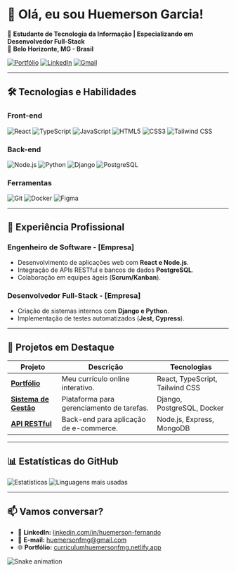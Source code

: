 # 👋 Olá, eu sou Huemerson Garcia!

💼 **Estudante de Tecnologia da Informação | Especializando em Desenvolvedor Full-Stack**  
📍 **Belo Horizonte, MG - Brasil**  

[![Portfólio](https://img.shields.io/badge/-Portfólio-000?style=flat&logo=react&logoColor=white)](https://curriculumhuemersonfmg.netlify.app/)
[![LinkedIn]([https://img.shields.io/badge/-LinkedIn-0077B5?style=flat&logo=linkedin&logoColor=white)](https://www.linkedin.com/in/huemerson-fernando/](https://www.linkedin.com/in/huemersonfmg/))
[![Gmail](https://img.shields.io/badge/-Gmail-D14836?style=flat&logo=gmail&logoColor=white)](mailto:huemersonfmg@gmail.com)

---

## 🛠️ **Tecnologias e Habilidades**

### **Front-end**
![React](https://img.shields.io/badge/-React-61DAFB?logo=react&logoColor=black)
![TypeScript](https://img.shields.io/badge/-TypeScript-3178C6?logo=typescript&logoColor=white)
![JavaScript](https://img.shields.io/badge/-JavaScript-F7DF1E?logo=javascript&logoColor=black)
![HTML5](https://img.shields.io/badge/-HTML5-E34F26?logo=html5&logoColor=white)
![CSS3](https://img.shields.io/badge/-CSS3-1572B6?logo=css3&logoColor=white)
![Tailwind CSS](https://img.shields.io/badge/-Tailwind_CSS-06B6D4?logo=tailwind-css&logoColor=white)

### **Back-end**
![Node.js](https://img.shields.io/badge/-Node.js-339933?logo=node.js&logoColor=white)
![Python](https://img.shields.io/badge/-Python-3776AB?logo=python&logoColor=white)
![Django](https://img.shields.io/badge/-Django-092E20?logo=django&logoColor=white)
![PostgreSQL](https://img.shields.io/badge/-PostgreSQL-4169E1?logo=postgresql&logoColor=white)

### **Ferramentas**
![Git](https://img.shields.io/badge/-Git-F05032?logo=git&logoColor=white)
![Docker](https://img.shields.io/badge/-Docker-2496ED?logo=docker&logoColor=white)
![Figma](https://img.shields.io/badge/-Figma-F24E1E?logo=figma&logoColor=white)

---

## 📌 **Experiência Profissional**

### **Engenheiro de Software - [Empresa]**
- Desenvolvimento de aplicações web com **React e Node.js**.
- Integração de APIs RESTful e bancos de dados **PostgreSQL**.
- Colaboração em equipes ágeis (**Scrum/Kanban**).

### **Desenvolvedor Full-Stack - [Empresa]**
- Criação de sistemas internos com **Django e Python**.
- Implementação de testes automatizados (**Jest, Cypress**).

---

## 🚀 **Projetos em Destaque**

| Projeto | Descrição | Tecnologias |
|---------|-----------|-------------|
| **[Portfólio](https://curriculumhuemersonfmg.netlify.app/)** | Meu currículo online interativo. | React, TypeScript, Tailwind CSS |
| **[Sistema de Gestão]()** | Plataforma para gerenciamento de tarefas. | Django, PostgreSQL, Docker |
| **[API RESTful]()** | Back-end para aplicação de e-commerce. | Node.js, Express, MongoDB |

---

## 📊 **Estatísticas do GitHub**

![Estatísticas](https://github-readme-stats.vercel.app/api?username=huemersonfmg&show_icons=true&theme=dracula&hide_border=true)
![Linguagens mais usadas](https://github-readme-stats.vercel.app/api/top-langs/?username=huemersonfmg&layout=compact&theme=dracula&hide_border=true)

---

## 📫 **Vamos conversar?**
- 💼 **LinkedIn:** [linkedin.com/in/huemerson-fernando](https://www.linkedin.com/in/huemerson-fernando/)
- 📧 **E-mail:** [huemersonfmg@gmail.com](mailto:huemersonfmg@gmail.com)
- 🌐 **Portfólio:** [curriculumhuemersonfmg.netlify.app](https://curriculumhuemersonfmg.netlify.app/)

![Snake animation](https://github.com/huemersonfmg/huemersonfmg/blob/output/github-contribution-grid-snake.svg)
